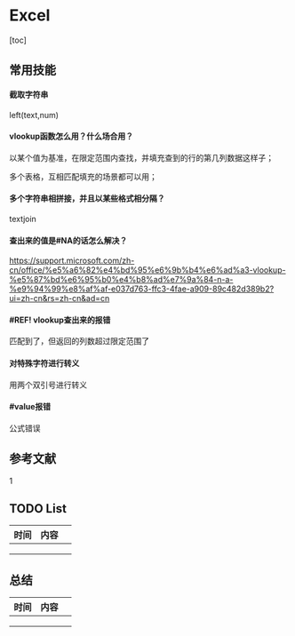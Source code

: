 # Excel

[toc]

## 常用技能

#### 截取字符串

left(text,num)

#### vlookup函数怎么用？什么场合用？

以某个值为基准，在限定范围内查找，并填充查到的行的第几列数据这样子；

多个表格，互相匹配填充的场景都可以用；

#### 多个字符串相拼接，并且以某些格式相分隔？

textjoin

#### 查出来的值是#NA的话怎么解决？

https://support.microsoft.com/zh-cn/office/%e5%a6%82%e4%bd%95%e6%9b%b4%e6%ad%a3-vlookup-%e5%87%bd%e6%95%b0%e4%b8%ad%e7%9a%84-n-a-%e9%94%99%e8%af%af-e037d763-ffc3-4fae-a909-89c482d389b2?ui=zh-cn&rs=zh-cn&ad=cn

#### #REF! vlookup查出来的报错

匹配到了，但返回的列数超过限定范围了

#### 对特殊字符进行转义

用两个双引号进行转义

#### #value报错

公式错误



## 参考文献

1 



## TODO List

| 时间 | 内容 |      |
| ---- | ---- | ---- |
|      |      |      |
|      |      |      |
|      |      |      |



## 总结

| 时间 | 内容 |      |
| ---- | ---- | ---- |
|      |      |      |
|      |      |      |
|      |      |      |



